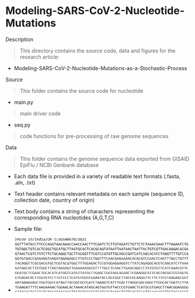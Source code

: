 # Modeling-SARS-CoV-2-Nucleotide-Mutations

Description
> This directory contains the source code, data and figures for the research article: 
* Modeling-SARS-CoV-2-Nucleotide-Mutations-as-a-Stochastic-Process

Source
> This folder contains the source code for nucleotide
* main.py
> main driver code
* seq.py
> code functions for pre-processing of raw genome sequences

Data
> This folder contains the genome sequence data exported from GISAID EpiFlu / NCBI Genbank database
* Each data file is provided in a variety of readable text formats (.fasta, .aln, .txt)
* Text header contains relevant metadata on each sample (sequence ID, collection date, country of origin)
* Text body contains a string of characters representing the corresponding RNA nucleotides (A,G,T,C)
* Sample file:

* ![](figures/image6.png)


